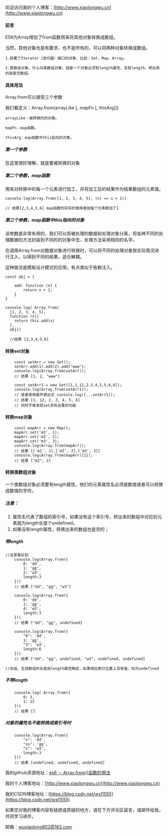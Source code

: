 欢迎访问我的个人博客：[http://www.xiaolongwu.cn](http://www.xiaolongwu.cn)
#### 前言
ES6为Array增加了from函数用来将其他对象转换成数组。

当然，其他对象也是有要求，也不是所有的，可以将两种对象转换成数组。

    1.部署了Iterator（迭代器）接口的对象，比如：Set，Map，Array。

    2.类数组对象，什么叫类数组对象，就是一个对象必须有length属性，没有length，转出来的就是空数组。
#### 具体用法
Array.from可以接受三个参数

我们看定义：Array.from(arrayLike [, mapFn [, thisArg]])

    arrayLike：被转换的的对象。

    mapFn：map函数。

    thisArg：map函数中this指向的对象。

##### 第一个参数
在这里很好理解，就是要被转换的对象

##### 第二个参数，map函数
    
用来对转换中的每一个元素进行加工，并将加工后的结果作为结果数组的元素值。
    
```
console.log(Array.from([1, 2, 3, 4, 5], (n) => n + 1))

// 结果[2,3,4,5,6] map函数的实际的做用是给每个元素都加了1
```
##### 第三个参数，map函数中this指向的对象
该参数是非常有用的，我们可以将被处理的数据和处理对象分离，将各种不同的处理数据的方法封装到不同的的对象中去，处理方法采用相同的名字。

在调用Array.from对数据对象进行转换时，可以将不同的处理对象按实际情况进行注入，以得到不同的结果，适合解耦。

这种做法是模板设计模式的应用，有点类似于依赖注入。


```
const obj = {
    
    add: function (n) {
        return n + 1;
    }
}

console.log( Array.from(
  [1, 2, 3, 4, 5], 
  function (x){
    return this.add(x)
  }, 
  obj))
  
  //结果 [2,3,4,5,6]
```
#### 转换set对象

```
    const setArr = new Set();
	setArr.add(1).add(2).add("www");
	console.log(Array.from(setArr));
	// 结果 [1, 2, "www"]
	
	const setArr1 = new Set([1,1,12,2,3,4,5,5,6,6]);
	console.log(Array.from(setArr1));
	// 或者使用展开表达式 console.log([...setArr1]);
	// 结果 [1, 12, 2, 3, 4, 5, 6] 
	// 同时不难发现set具有去重的功能
```
#### 转换map对象

```
    const mapArr = new Map();
	mapArr.set('m1', 1);
	mapArr.set('m2', 2);
	mapArr.set('m3', 3);
	console.log(Array.from(mapArr));
	// 结果 [['m1', 1],['m2', 2],['m3', 3]]
	console.log(Array.from(mapArr)[1]);
	// 结果 ["m2", 2]
```
#### 转换类数组对象
一个类数组对象必须要有length属性，他们的元素属性名必须是数值或者可以转换成数值的字符。

##### 注意：
1. 属性名代表了数组的索引号，如果没有这个索引号，转出来的数组中对应的元素就为length长度个undefined。
2. 如果没有length属性，转换出来的数组也是空的；

##### 带length
```
//注意看区别
    console.log(Array.from({
      	0: 'dd',
     	1: 'gg',
      	2: 'w3',
      	length:3
    }))
    // 结果 ["dd", "gg", "w3"]
    
    console.log(Array.from({
	  	0: 'dd',
	 	1: 'gg',
	  	4: 'w3',
	  	length:3
	}))
	// 结果 ["dd", "gg", undefined]
	
	console.log(Array.from({
	  	"0": 'dd',
	 	1: 'gg',
	  	"3": 'w3',
	  	length:6
	}))
	// 结果 ["dd", "gg", undefined, "w3", undefined, undefined]
	
//总结，生成数组的长度由length属性确定，如果相应索引位置上没有值，则为undefined
```

##### 不带length
```
    console.log( Array.from({
      	0: 3,
      	1: 12
    }))
    // 结果 []
```

##### 对象的属性名不能转换成索引号时

```
    console.log(Array.from({
	  	"s": 'dd',
	 	"ss": 'gg',
	  	"n": 'w3',
	  	length:3
	}))
    // 结果 [undefined, undefined, undefined]
```



我的github资源地址：[es6 -- Array.from()函数的用法]()

我的个人博客地址：[http://www.xiaolongwu.cn](http://www.xiaolongwu.cn)

我的CSDN博客地址：[https://blog.csdn.net/wxl1555](https://blog.csdn.net/wxl1555)


如果您对我的博客内容有疑惑或质疑的地方，请在下方评论区留言，或邮件给我，共同学习进步。

邮箱：wuxiaolong802@163.com